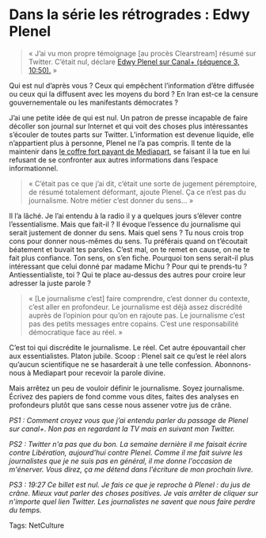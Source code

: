 # Dans la série les rétrogrades : Edwy Plenel

> « J’ai vu mon propre témoignage \[au procès Clearstream\] résumé sur Twitter. C’était nul, déclare [Edwy Plenel sur Canal+ (séquence 3, 10:50).](http://www.canalplus.fr/tous-les-programmes/les-emissions/pid2244-c-p-edition-speciale.html) »

Qui est nul d’après vous ? Ceux qui empêchent l’information d’être diffusée ou ceux qui la diffusent avec les moyens du bord ? En Iran est-ce la censure gouvernementale ou les manifestants démocrates ?

J’ai une petite idée de qui est nul. Un patron de presse incapable de faire décoller son journal sur Internet et qui voit des choses plus intéressantes s’écouler de toutes parts sur Twitter. L’information est devenue liquide, elle n’appartient plus à personne, Plenel ne l’a pas compris. Il tente de la maintenir dans [le coffre fort payant de Mediapart](/2008/06/01/mediapart-mort-ne/), se faisant il la tue en lui refusant de se confronter aux autres informations dans l’espace informationnel.

> « C’était pas ce que j’ai dit, c’était une sorte de jugement péremptoire, de résumé totalement déformant, ajoute Plenel. Ça ce n’est pas du journalisme. Notre métier c’est donner du sens… »

Il l’a lâché. Je l’ai entendu à la radio il y a quelques jours s’élever contre l’essentialisme. Mais que fait-il ? Il évoque l’essence du journalisme qui serait justement de donner du sens. Mais quel sens ? Tu nous crois trop cons pour donner nous-mêmes du sens. Tu préférais quand on t’écoutait béatement et buvait tes paroles. C’est mal, on te remet en cause, on ne te fait plus confiance. Ton sens, on s’en fiche. Pourquoi ton sens serait-il plus intéressant que celui donné par madame Michu ? Pour qui te prends-tu ? Antiessentialiste, toi ? Qui te place au-dessus des autres pour croire leur adresser la juste parole ?

> « \[Le journalisme c’est\] faire comprendre, c’est donner du contexte, c’est aller en profondeur. Le journalisme est déjà assez discrédité auprès de l’opinion pour qu’on en rajoute pas. Le journalisme c’est pas des petits messages entre copains. C’est une responsabilité démocratique face au réel. »

C’est toi qui discrédite le journalisme. Le réel. Cet autre épouvantail cher aux essentialistes. Platon jubile. Scoop : Plenel sait ce qu’est le réel alors qu’aucun scientifique ne se hasarderait à une telle confession. Abonnons-nous à Mediapart pour recevoir la parole divine.

Mais arrêtez un peu de vouloir définir le journalisme. Soyez journalisme. Écrivez des papiers de fond comme vous dites, faites des analyses en profondeurs plutôt que sans cesse nous assener votre jus de crâne.

*PS1 : Comment croyez vous que j’ai entendu parler du passage de Plenel sur canal+. Non pas en regardant la TV mais en suivant mon Twitter.*

*PS2 : Twitter n'a pas que du bon. La semaine dernière il me faisait écrire contre Libération, aujourd'hui contre Plenel. Comme il me fait suivre les journalistes que je ne suis pas en général, il me donne l'occasion de m'énerver. Vous direz, ça me détend dans l'écriture de mon prochain livre.*

*PS3 : 19:27 Ce billet est nul. Je fais ce que je reproche à Plenel : du jus de crâne. Mieux vaut parler des choses positives. Je vais arrêter de cliquer sur n'importe quel lien Twitter. Les journalistes ne savent que nous faire perdre du temps.*

Tags: NetCulture